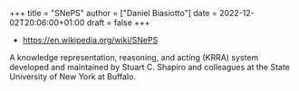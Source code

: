 +++
title = "SNePS"
author = ["Daniel Biasiotto"]
date = 2022-12-02T20:06:00+01:00
draft = false
+++

-   <https://en.wikipedia.org/wiki/SNePS>

A knowledge representation, reasoning, and acting (KRRA) system developed and maintained by Stuart C. Shapiro and colleagues at the State University of New York at Buffalo.
